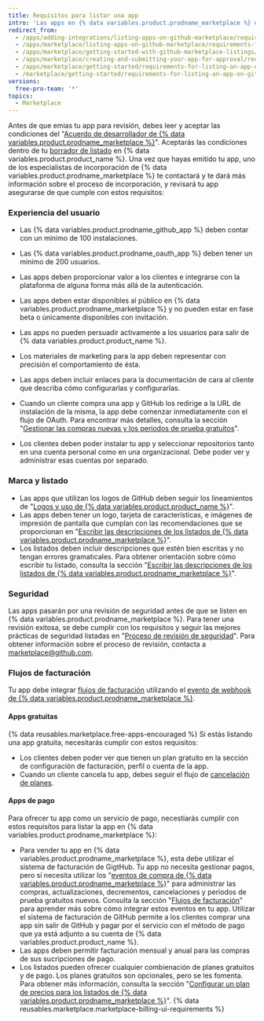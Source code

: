 ```yaml
---
title: Requisitos para listar una app
intro: 'Las apps en {% data variables.product.prodname_marketplace %} deben cumplir con los requisitos detallados en esta página antes de que nuestros especialistas de incorporación a {% data variables.product.prodname_marketplace %} aprueben el listado.'
redirect_from:
  - /apps/adding-integrations/listing-apps-on-github-marketplace/requirements-for-listing-an-app-on-github-marketplace/
  - /apps/marketplace/listing-apps-on-github-marketplace/requirements-for-listing-an-app-on-github-marketplace/
  - /apps/marketplace/getting-started-with-github-marketplace-listings/requirements-for-listing-an-app-on-github-marketplace/
  - /apps/marketplace/creating-and-submitting-your-app-for-approval/requirements-for-listing-an-app-on-github-marketplace/
  - /apps/marketplace/getting-started/requirements-for-listing-an-app-on-github-marketplace/
  - /marketplace/getting-started/requirements-for-listing-an-app-on-github-marketplace
versions:
  free-pro-team: '*'
topics:
  - Marketplace
---
```




Antes de que emias tu app para revisión, debes leer y aceptar las condiciones del "[Acuerdo de desarrollador de {% data variables.product.prodname_marketplace %}](/articles/github-marketplace-developer-agreement/)". Aceptarás las condiciones dentro de tu [borrador de listado](/marketplace/listing-on-github-marketplace/creating-a-draft-github-marketplace-listing/) en {% data variables.product.product_name %}. Una vez que hayas emitido tu app, uno de los especialistas de incorporación de {% data variables.product.prodname_marketplace %} te contactará y te dará más información sobre el proceso de incorporación, y revisará tu app asegurarse de que cumple con estos requisitos:

### Experiencia del usuario

- Las {% data variables.product.prodname_github_app %} deben contar con un mínimo de 100 instalaciones.
- Las {% data variables.product.prodname_oauth_app %} deben tener un mínimo de 200 usuarios.
- Las apps deben proporcionar valor a los clientes e integrarse con la plataforma de alguna forma más allá de la autenticación.
- Las apps deben estar disponibles al público en {% data variables.product.prodname_marketplace %} y no pueden estar en fase beta o únicamente disponibles con invitación.
- Las apps no pueden persuadir activamente a los usuarios para salir de {% data variables.product.product_name %}.
- Los materiales de marketing para la app deben representar con precisión el comportamiento de ésta.
- Las apps deben incluir enlaces para la documentación de cara al cliente que describa cómo configurarlas y configurarlas.
- Cuando un cliente compra una app y GitHub los redirige a la URL de instalación de la misma, la app debe comenzar inmediatamente con el flujo de OAuth. Para encontrar más detalles, consulta la sección "[Gestionar las compras nuevas y los periodos de prueba gratuitos](/marketplace/integrating-with-the-github-marketplace-api/handling-new-purchases-and-free-trials/#step-3-authorization)".

- Los clientes deben poder instalar tu app y seleccionar repositorios tanto en una cuenta personal como en una organizacional. Debe poder ver y administrar esas cuentas por separado.

### Marca y listado

- Las apps que utilizan los logos de GitHub deben seguir los lineamientos de "[Logos y uso de {% data variables.product.product_name %}](https://github.com/logos)".
- Las apps deben tener un logo, tarjeta de características, e imágenes de impresión de pantalla que cumplan con las recomendaciones que se proporcionan en "[Escribir las descripciones de los listados de {% data variables.product.prodname_marketplace %}](/marketplace/listing-on-github-marketplace/writing-github-marketplace-listing-descriptions/)".
- Los listados deben incluir descripciones que estén bien escritas y no tengan errores gramaticales. Para obtener orientación sobre cómo escribir tu listado, consulta la sección "[Escribir las descripciones de los listados de {% data variables.product.prodname_marketplace %}](/marketplace/listing-on-github-marketplace/writing-github-marketplace-listing-descriptions/)".

### Seguridad

Las apps pasarán por una revisión de seguridad antes de que se listen en {% data variables.product.prodname_marketplace %}. Para tener una revisión exitosa, se debe cumplir con los requisitos y seguir las mejores prácticas de seguridad listadas en "[Proceso de revisión de seguridad](/marketplace/getting-started/security-review-process/)". Para obtener información sobre el proceso de revisión, contacta a [marketplace@github.com](mailto:marketplace@github.com).

### Flujos de facturación

Tu app debe integrar [flujos de facturación](/marketplace/integrating-with-the-github-marketplace-api/#billing-flows) utilizando el [evento de webhook de {% data variables.product.prodname_marketplace %}](/marketplace/integrating-with-the-github-marketplace-api/github-marketplace-webhook-events/).

#### Apps gratuitas

{% data reusables.marketplace.free-apps-encouraged %} Si estás listando una app gratuita, necesitarás cumplir con estos requisitos:

- Los clientes deben poder ver que tienen un plan gratuito en la sección de configuración de facturación, perfil o cuenta de la app.
- Cuando un cliente cancela tu app, debes seguir el flujo de [cancelación de planes](/marketplace/integrating-with-the-github-marketplace-api/cancelling-plans/).

#### Apps de pago

Para ofrecer tu app como un servicio de pago, necestiarás cumplir con estos requisitos para listar la app en {% data variables.product.prodname_marketplace %}:

- Para vender tu app en {% data variables.product.prodname_marketplace %}, esta debe utilizar el sistema de facturación de GigtHub. Tu app no necesita gestionar pagos, pero sí necesita utilizar los "[eventos de compra de {% data variables.product.prodname_marketplace %}](/marketplace/integrating-with-the-github-marketplace-api/github-marketplace-webhook-events/)" para administrar las compras, actualizaciones, decrementos, cancelaciones y periodos de prueba gratuitos nuevos. Consulta la sección "[Flujos de facturación](/marketplace/integrating-with-the-github-marketplace-api/#billing-flows)" para aprender más sobre cómo integrar estos eventos en tu app. Utilizar el sistema de facturación de GitHub permite a los clientes comprar una app sin salir de GitHub y pagar por el servicio con el método de pago que ya está adjunto a su cuenta de {% data variables.product.product_name %}.
- Las apps deben permitir facturación mensual y anual para las compras de sus sucripciones de pago.
- Los listados pueden ofrecer cualquier combienación de planes gratuitos y de pago. Los planes gratuitos son opcionales, pero se les fomenta. Para obtener más información, consulta la sección "[Configurar un plan de precios para los listados de {% data variables.product.prodname_marketplace %}](/marketplace/listing-on-github-marketplace/setting-a-github-marketplace-listing-s-pricing-plan/)".
{% data reusables.marketplace.marketplace-billing-ui-requirements %}
